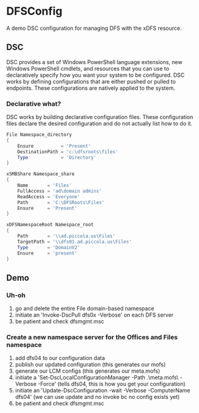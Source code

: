 # DFSConfig

A demo DSC configuration for managing DFS with the xDFS resource.

## DSC
DSC provides a set of Windows PowerShell language extensions, new Windows PowerShell cmdlets, and resources that you can use to declaratively specify how you want your system to be configured. DSC works by defining configurations that are either pushed or pulled to endpoints. These configurations are natively applied to the system.  

### Declarative what?
DSC works by building declarative configuration files. These configuration files declare the desired configuration and do not actually list how to do it.

```PowerShell
File Namespace_directory
{
    Ensure          = 'Present'
    DestinationPath = 'c:\dfsroots\files'
    Type            = 'Directory'
}

xSMBShare Namespace_share
{
    Name       = 'Files'
    FullAccess = 'ad\domain admins'
    ReadAccess = 'Everyone'
    Path       = 'C:\DFSRoots\Files'
    Ensure     = 'Present'
}

xDFSNamespaceRoot Namespace_root
{
    Path       = '\\ad.piccola.us\Files'
    TargetPath = '\\dfs01.ad.piccola.us\Files'
    Type       = 'DomainV2'
    Ensure     = 'present'
}
```

## Demo

### Uh-oh

1. go and delete the entire File domain-based namespace
2. initiate an 'Invoke-DscPull dfs0x -Verbose' on each DFS server
3. be patient and check dfsmgmt.msc

### Create a new namespace server for the Offices and Files namespace

1. add dfs04 to our configuration data
2. publish our updated configuration (this generates our mofs)
3. generate our LCM configs (this generates our meta.mofs)
4. initiate a 'Set-DscLocalConfigurationManager -Path .\meta.mofs\ -Verbose -Force' (tells dfs04, this is how you get your configuration)
5. initiate an 'Update-DscConfiguration -wait -Verbose -ComputerName dfs04' (we can use update and no invoke bc no config exists yet)
6. be patient and check dfsmgmt.msc
